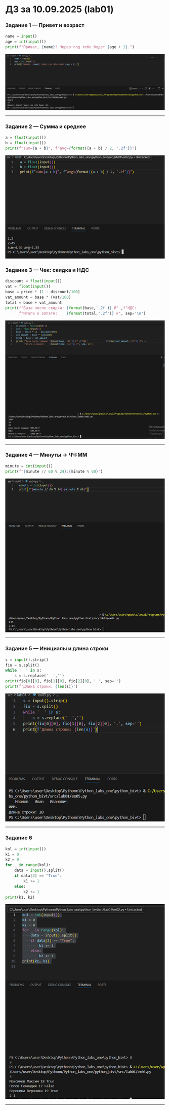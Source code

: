 # ДЗ за 10.09.2025 (lab01)

### Задание 1 — Привет и возраст

```py
name = input()
age = int(input())
print(f"Привет, {name}! Через год тебе будет {age + 1}.")
```

![Код и демонстрация работы](/misc/img/lab01/img01.png)

---

### Задание 2 — Сумма и среднее

```py
a = float(input())
b = float(input())
print(f"sum={a + b}", f"avg={format((a + b) / 2, '.2f')}")
```
![Код и демонстрация работы](misc/img/lab01/img02.png)



### Задание 3 — Чек: скидка и НДС

```py
discount = float(input())
vat = float(input())
base = price * (1 - discount/100)
vat_amount = base * (vat/100)
total = base + vat_amount
print(f"База после скидки: {format(base,'.2f')} ₽" ,f"НДС:               {format(vat_amount,'.2f')} ₽", \
      f"Итого к оплате:    {format(total,'.2f')} ₽", sep='\n')
```

![Код и демонстрация работы](misc/img/lab01/img03.png)

---

### Задание 4 — Минуты → ЧЧ:ММ

```py
minute = int(input())
print(f"{minute // 60 % 24}:{minute % 60}")
```

![Код и демонстрация работы](misc/img/lab01/img04.png)

---

### Задание 5 — Инициалы и длина строки
```py
s = input().strip()
fio = s.split()
while '  ' in s:
    s = s.replace('  ','')
print(fio[0][0], fio[1][0], fio[2][0], '.', sep='')
print(f'Длина строки: {len(s)}')
```

![Код и демонстрация работы](misc/img/lab01/img005.png)

---

### Задание 6
```py
kol = int(input())
k1 = 0
k2 = 0
for _ in range(kol):
    data = input().split()
    if data[3] == "True":
        k1 += 1
    else:
        k2 += 1
print(k1, k2)

```

![Код и демонстрация работы](misc/img/lab01/0.png)

---


